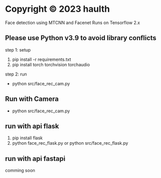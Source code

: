 # Copyright © 2023 haulth
Face detection using MTCNN and Facenet
Runs on Tensorflow 2.x

## Please use Python v3.9 to avoid library conflicts

step 1: setup
1. pip install -r requirements.txt
2. pip install torch torchvision torchaudio

step 2: run
- python src/face_rec_cam.py

## Run with Camera
- python src/face_rec_cam.py

## run with api flask
1. pip install flask
2. python face_rec_flask.py 
or python src/face_rec_flask.py 

## run with api fastapi
comming soon
